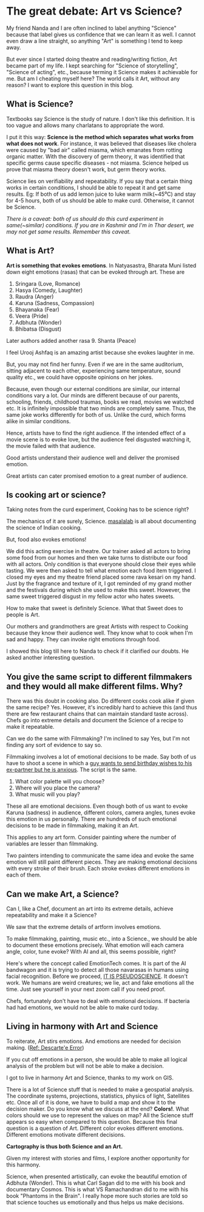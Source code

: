 # The great debate: Art vs Science?

My friend Nanda and I are often inclined to label anything "Science" because that label gives us confidence that we can learn it as well. I cannot even draw a line straight, so anything "Art" is something I tend to keep away.

But ever since I started doing theatre and reading/writing fiction, Art became part of my life. I kept searching for "Science of storytelling", "Science of acting", etc., because terming it Science makes it achievable for me. But am I cheating myself here? The world calls it Art, without any reason? I want to explore this question in this blog.

## What is Science?

Textbooks say Science is the study of nature. I don't like this definition. It is too vague and allows many charlatans to appropriate the word.

I put it this way: **Science is the method which separates what works from what does not work**. For instance, it was believed that diseases like cholera were caused by "bad air" called miasma, which emanates from rotting organic matter. With the discovery of germ theory, it was identified that specific germs cause specific diseases - not miasma. Science helped us prove that miasma theory doesn't work, but germ theory works.

Science lies on verifiability and repeatability. If you say that a certain thing works in certain conditions, I should be able to repeat it and get same results. Eg: If both of us add lemon juice to luke warm milk(~45⁰C) and stay for 4-5 hours, both of us should be able to make curd. Otherwise, it cannot be Science.

*There is a caveat: both of us should do this curd experiment in same(~similar) conditions. If you are in Kashmir and I'm in Thar desert, we may not get same results. Remember this caveat.*

## What is Art?

**Art is something that evokes emotions**. In Natyasastra, Bharata Muni listed down eight emotions (rasas) that can be evoked through art. These are
1. Sringara (Love, Romance)
2. Hasya (Comedy, Laughter)
3. Raudra (Anger)
4. Karuna (Sadness, Compassion)
5. Bhayanaka (Fear)
6. Veera (Pride)
7. Adbhuta (Wonder)
8. Bhibatsa (Disgust)

Later authors added another rasa
9. Shanta (Peace)

I feel Urooj Ashfaq is an amazing artist because she evokes laughter in me.

But, you may not find her funny. Even if we are in the same auditorium, sitting adjacent to each other, experiencing same temperature, sound quality etc., we could have opposite opinions on her jokes.

Because, even though our external conditions are similar, our internal conditions vary a lot. Our minds are different because of our parents, schooling, friends, childhood traumas, books we read, movies we watched etc. It is infinitely impossible that two minds are completely same. Thus, the same joke works differently for both of us. Unlike the curd, which forms alike in similar conditions.

Hence, artists have to find the right audience. If the intended effect of a movie scene is to evoke love, but the audience feel disgusted watching it, the movie failed with that audience.

Good artists understand their audience well and deliver the promised emotion.

Great artists can cater promised emotion to a great number of audience.

## Is cooking art or science?

Taking notes from the curd experiment, Cooking has to be science right?

The mechanics of it are surely, Science. [masalalab](https://www.instagram.com/_masalalab/?hl=en) is all about documenting the science of Indian cooking.

But, food also evokes emotions!

We did this acting exercise in theatre. Our trainer asked all actors to bring some food from our homes and then we take turns to distribute our food with all actors. Only condition is that everyone should close their eyes while tasting. We were then asked to tell what emotion each food item triggered. I closed my eyes and my theatre friend placed some rava kesari on my hand. Just by the fragrance and texture of it, I got reminded of my grand mother and the festivals during which she used to make this sweet. However, the same sweet triggered disgust in my fellow actor who hates sweets.

How to make that sweet is definitely Science. 
What that Sweet does to people is Art.

Our mothers and grandmothers are great Artists with respect to Cooking because they know their audience well. They know what to cook when I'm sad and happy. They can invoke right emotions through food.

I showed this blog till here to Nanda to check if it clarified our doubts. He asked another interesting question.

## You give the same script to different filmmakers and they would all make different films. Why?

There was this doubt in cooking also. Do different cooks cook alike if given the same recipe? Yes. However, it's incredibly hard to achieve this (and thus there are few restaurant chains that can maintain standard taste across). Chefs go into extreme details and document the Science of a recipe to make it repeatable.

Can we do the same with Filmmaking? I'm inclined to say Yes, but I'm not finding any sort of evidence to say so.

Filmmaking involves a lot of emotional decisions to be made. Say both of us have to shoot a scene in which a [guy wants to send birthday wishes to his ex-partner but he is anxious](https://shorted.in/short-films/unsent-romance-drama/). The script is the same.

 1. What color palette will you choose?
 2. Where will you place the camera?
 3. What music will you play?
 
 These all are emotional decisions. Even though both of us want to evoke Karuna (sadness) in audience, different colors, camera angles, tunes evoke this emotion in us personally. There are hundreds of such emotional decisions to be made in filmmaking, making it an Art.

This applies to any art form. Consider painting where the number of variables are lesser than filmmaking.

Two painters intending to communicate the same idea and evoke the same emotion will still paint different pieces. They are making emotional decisions with every stroke of their brush. Each stroke evokes different emotions in each of them.

## Can we make Art, a Science?
Can I, like a Chef, document an art into its extreme details, achieve repeatability and make it a Science?

We saw that the extreme details of artform involves emotions.

To make filmmaking, painting, music etc., into a Science., we should be able to document these emotions precisely. What emotion will each camera angle, color, tune evoke? With AI and all, this seems possible, right?

Here's where the concept called EmotionTech comes. It is part of the AI bandwagon and it is trying to detect all those navarasas in humans using facial recognition. Before we proceed, [IT IS PSEUDOSCIENCE](https://thealgorithmicbridge.substack.com/p/ai-emotion-recognition-is-a-pseudoscientific). It doesn't work. We humans are weird creatures; we lie, act and fake emotions all the time. Just see yourself in your next zoom call if you need proof.

Chefs, fortunately don't have to deal with emotional decisions. If bacteria had had emotions, we would not be able to make curd today.

## Living in harmony with Art and Science

To reiterate, Art stirs emotions. And emotions are needed for decision making. ([Ref: Descarte'e Error](https://medium.com/tiago-books/book-review-descartes-error-emotion-reason-and-the-human-brain-7576673a5802))

If you cut off emotions in a person, she would be able to make all logical analysis of the problem but will not be able to make a decision.

I got to live in harmony Art and Science, thanks to my work on GIS. 

There is a lot of Science stuff that is needed to make a geospatial analysis. The coordinate systems, projections, statistics, physics of light, Satellites etc. Once all of it is done, we have to build a map and show it to the decision maker. Do you know what we discuss at the end? **Colors!**. What colors should we use to represent the values on map? All the Science stuff appears so easy when compared to this question. Because this final question is a question of Art. Different color evokes different emotions. Different emotions motivate different decisions.

**Cartography is thus both Science and an Art.**

Given my interest with stories and films, I explore another opportunity for this harmony.

Science, when presented artistically, can evoke the beautiful emotion of Adbhuta (Wonder). This is what Carl Sagan did to me with his book and documentary Cosmos. This is what VS Ramachandran did to me with his book "Phantoms in the Brain". I really hope more such stories are told so that science touches us emotionally and thus helps us make decisions.